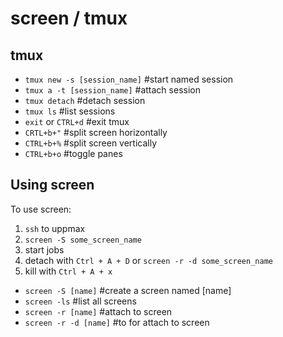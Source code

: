 # screen / tmux

## tmux
- `tmux new -s [session_name]`		#start named session
- `tmux a -t [session_name]`		#attach session
- `tmux detach`		#detach session
- `tmux ls`		#list sessions
- `exit` or `CTRL+d`			#exit tmux
- `CRTL+b+"`		#split screen horizontally
- `CTRL+b+%`		#split screen vertically
- `CTRL+b+o`		#toggle panes


## Using screen
To use screen:
1. `ssh` to uppmax
2. `screen -S some_screen_name`
3. start jobs
4. detach with `Ctrl + A + D` or `screen -r -d some_screen_name`
5. kill with `Ctrl + A + x`

- `screen -S [name]`        #create a screen named [name]  
- `screen -ls`            #list all screens  
- `screen -r [name]`        #attach to screen  
- `screen -r -d [name]`        #to for attach to screen  

